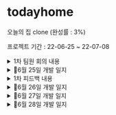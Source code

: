 # todayhome
오늘의 집 clone (완성률 : 3%)

프로젝트 기간 : 22-06-25 ~ 22-07-08 

<details>
<summary>1차 팀원 회의 내용 </summary>
팀원 : 데이지(서버), 마누(android), 에그(android), 루시(android)<br>
다음회의 : 6월 28일 예정

구현한 것은 ★ 표시

📌구현할 내용
<li>★스플래시 화면 구현</li> 
<li>★로그인[소셜, 이메일]</li> 
<li>회원가입[카카오, 이메일] </li> 
<li>홈화면 구현10% </li> 
<li>네비게이션 바 구현 80% </li> 
<li>상품 상세 페이지 </li> 
<li>카테고리 </li> 
<li>스토어 상세 </li> 
<li>리뷰 내역,상세 </li> 
<li>배너 리스트</li> 
<li>아이디비번 찾기</li>
<li>스크랩</li> 
<li>리뷰 작성</li> 
<li>비회원 주문 조회 [이메일, 주문번호] -> 우선 순위 아래로</li> 
<li>장바구니 -> 클라이언트 [휴대전화 인증 번호 발송(지정된 숫자만큼) / 주소]</li>
<li>쿠폰</li>

1주차는 1주차 계획 (27일 까지)
- Splash 로그인 화면 구현<br> ★
- 오늘의집 레이아웃 구성<br>
- 로그인api (카카오, 이메일 로그인) ☆ 이메일은 x 



</details>
<details>
<summary>📌6월 25일 개발 일지</summary>
📌6월 25일 개발 일지

1. 앱 아이콘 모두의 집으로 변경


   <img src = "https://user-images.githubusercontent.com/76811495/175778576-11935c77-d80c-4b09-b709-11fdbbe40e68.png" width="width 30px" height="height 30%">






2. 소셜 로그인 완료(카카오 API)


   <img src = "https://user-images.githubusercontent.com/76811495/175778773-b9cae0cf-a14b-4e80-8e31-1d5f88d4b812.png" width="width 30%" height="height 30%">


3. 로그인 페이지 UI 99% (약간 다듬어야 합니다.)


   <img src = "https://user-images.githubusercontent.com/76811495/175778842-6182194b-2c07-4b5a-a71e-b7ad9ee3c79d.png" width="width 30%" height="height 30%">

4. 이메일 로그인 + 이메일로 가입 80% (이메일 + 비밀번호 다 입력했을 때 로그인하기 버튼 이벤트 구현해야 합니다. )

   <img src = "https://user-images.githubusercontent.com/76811495/175778889-31c4b2e9-6553-4ee3-afd2-b9b5b4c8aaae.png" width="width 30%" height="height 30%">

   <img src = "https://user-images.githubusercontent.com/76811495/175779085-0bc8e6a7-6448-430f-ab84-a6f912a93bdb.png" width="width 30%" height="height 30%">


5. 비회원 주문조회하기 레이아웃 구현 90% (버튼만 넣으면 됩니다.)
   <img src = "https://user-images.githubusercontent.com/76811495/175778978-a6498731-e83d-434b-95a8-45f6b5ba9d98.png" width="width 30%" height="height 30%">

6. 바텀네비게이션 20% ( Fragment 5개 추가를 하였고 4개는 (홈, 스토어, 홈서비스,마이페이지), 1개는 + 버튼인데 클릭하면 아래에서 위로 올라오는 데 구현해보지 않아서 내일 구현해야 할 거 같습니다. )


   <img src = "https://user-images.githubusercontent.com/76811495/175778954-81ae4344-5464-4e6f-8841-f540bd8260e0.png" width="width 30%" height="height 30%">
7. splash 화면 구현(크기 조절 필요)


   <img src = "https://user-images.githubusercontent.com/76811495/175778935-ad2ee378-9bf0-4858-b68a-70f902af2a3d.png" width="width 30%" height="height 30%">

</details>
<details>
<summary>1차 피드백 내용 </summary>

- 아이콘 누끼따서 오늘의 집과 똑같이 만들기 
- 마진, 패딩 미흡
- 서버 파트분이랑 커뮤니케이션 미흡 -> 소설 로그인 논의 필요
- 삽질x -> 모르는 거 있으면 바로 질문하고 다른 일 처리하기
- 다음주 월요일까지 api 주요 기능 15개 추가해보기


</details>
<details>
<summary>📌6월 26일 개발 일지</summary>

### 1. 파이어베이스 Authentication 이용해 페이스북 로그인 구현<br>
구현하는 데 시간이 조금 걸렸지만 무사히 구현을 하였습니다. <br>
하지만 로그인 버튼이 com.facebook.login.widget.LoginButton 요렇게 쓰면 사진이 안 넣어져서 이 부분에서 시간이 많이 소요하였습니다.<br>
<br>
구글링 + Stack Overflow 검색 후 한 블로그에서 `FrameLayout` 으로 묶고 그 안에서 `com.facebook.login.widget.LoginButton` 는 `visibility="gone"` 으로 보이지 않게 해준 후 `ImageButton` 에 `onClick`  속성을 달아서 `com.facebook.login.widget.LoginButton`
가 수행하도록 한 결과 무사히 성공하였습니다.<br>
<br>
<br>



<img src = "https://user-images.githubusercontent.com/76811495/175814847-0765c879-1c74-4c88-aca7-b56809d1ccd2.png" width="width 30px" height="height 30%">
<br>
<br>


### 2. HomeFragment + StoreFragment 에 TabLayout 를 넣어줬습니다.<br>
이 부분에서는 큰 issue 가 없었습니다.<br>

<img src = "https://user-images.githubusercontent.com/76811495/175815566-5b50d47e-4ad8-40cf-8273-8e20aad3d4ae.png" width="width 30px" height="height 30%">
<br>
<br>


### 3. StoreFragment 에서 스토어홈 탭에서 ViewPage2를 넣어줬습니다.<br>
ViewPage2가 TabLayout 쪽 ViewPager2와 스크롤 방향이 같아서 베너가 움직이질 않았습니다.
그래서 자식 뷰가 우선적으로 스크롤을 인식할 수 있도록 `NestedScrollableHost ` 사용해 issue를 
해결하였습니다.
<br>
<img src = "https://user-images.githubusercontent.com/76811495/175815821-7a3ab0ad-e900-4cf8-a166-2a350ea7e428.png" width="width 30px" height="height 30%">
<br>
<br>

### 해결 못 한 issue<br><br>
아래 스크린샷을 보면 바텀네비게이션 마지막에 플러스 버튼이 크기가 작은걸 고치고 싶었는데 결국 오늘 못 고쳤습니다.
단서만 찾았을 뿐 어떻게 저걸 해결해야 할지 더 해봐야 할 거 같습니다.

플로팅 버튼을 저 위에다 놓고 사용하려고 시도를 해봤지만 플로팅 버튼안에 크기를 키우면 이미지가 밖으로 나가는 현상이
발생해 실패를 하였습니다.



<img src = "https://user-images.githubusercontent.com/76811495/175815821-7a3ab0ad-e900-4cf8-a166-2a350ea7e428.png" width="width 30px" height="height 30%">



</details>


<details>
<summary>📌6월 27일 개발 일지</summary>

### 1. 어제 실패한 bottomNavigation UI 개선 및 ViewPage2 indicator 추가
<br>
<br>
bottomNavigation 부분은 제가 너무 어렵게 생각해서 오래 걸린 듯 합니다.<br>
XML 부분에서 bottomNavigation 부분에서 자식뷰에 버튼을 넣어서 배치를 해줘서 BottomSheetDialog가 나오도록 구현을 하였습니다.
<br>
<br>
ViewPage2 indicator는 라이브러리를 이용해 넣어줬습니다.


<br>
<img src = "https://user-images.githubusercontent.com/76811495/175862656-78aa511d-247d-44a5-9bb6-27e0893c76e3.png" width="width 30px" height="height 30%">




</details>

<details>
<summary>📌6월 28일 개발 일지 </summary>
오늘은 서버분이 만들어 놓은 API를 엮어 볼려고 했는데 실패를 했습니다.
어제 조이님이 삽질하지 말라고 했는데 데이터가 불러와 져서 조금만 하면 될 거 같았는데 결국 삽질해서 오늘 시간 분배를 실패했습니다.
제가 Retrofit 다루는 기술이 많이 미흡한 거 같습니다.
Retrofit 할때 @GET만 해보고 넘어간 게 이렇게 스노우볼이 굴러온 거 같습니다. 오늘은 결과적으로 1개의 API(/app/store 스토어 메인화면)만 연동하는데 성공 하였습니다.
<br>
<br>
<br>
<img src = "https://user-images.githubusercontent.com/76811495/176194129-b2b6d384-4c97-4776-bd75-963855ae488f.PNG" width="width 30px" height="height 30%">





</details>